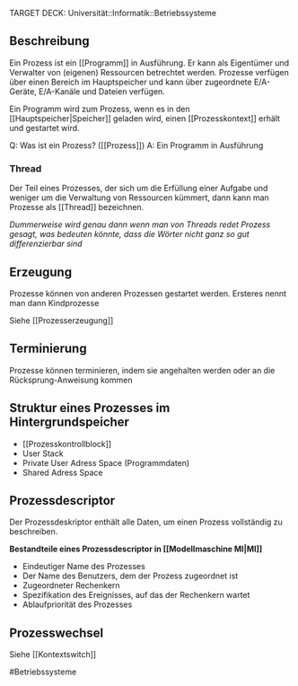 TARGET DECK: Universität::Informatik::Betriebssysteme

## Beschreibung
Ein Prozess ist ein [[Programm]] in Ausführung. Er kann als Eigentümer und Verwalter von (eigenen) Ressourcen betrechtet werden.
Prozesse verfügen über einen Bereich im Hauptspeicher und kann über zugeordnete E/A-Geräte, E/A-Kanäle und Dateien verfügen.

Ein Programm wird zum Prozess, wenn es in den [[Hauptspeicher|Speicher]] geladen wird, einen [[Prozesskontext]] erhält und gestartet wird.

Q: Was ist ein Prozess? ([[Prozess]])
A: Ein Programm in Ausführung
<!--ID: 1642897217464-->


### Thread
Der Teil eines Prozesses, der sich um die Erfüllung einer Aufgabe und weniger um die Verwaltung von Ressourcen kümmert, dann kann man Prozesse als [[Thread]] bezeichnen.

*Dummerweise wird genau dann wenn man von Threads redet Prozess gesagt, was bedeuten könnte, dass die Wörter nicht ganz so gut differenzierbar sind*

## Erzeugung
Prozesse können von anderen Prozessen gestartet werden. Ersteres nennt man dann Kindprozesse

Siehe [[Prozesserzeugung]]

## Terminierung
Prozesse können terminieren, indem sie angehalten werden oder an die Rücksprung-Anweisung kommen


## Struktur eines Prozesses im Hintergrundspeicher
- [[Prozesskontrollblock]]
- User Stack
- Private User Adress Space (Programmdaten)
- Shared Adress Space

## Prozessdescriptor
Der Prozessdeskriptor enthält alle Daten, um einen Prozess vollständig zu beschreiben.

**Bestandteile eines Prozessdescriptor in [[Modellmaschine MI|MI]]**
- Eindeutiger Name des Prozesses
- Der Name des Benutzers, dem der Prozess zugeordnet ist
- Zugeordneter Rechenkern
- Spezifikation des Ereignisses, auf das der Rechenkern wartet
- Ablaufpriorität des Prozesses

## Prozesswechsel
Siehe [[Kontextswitch]]

#Betriebssysteme 